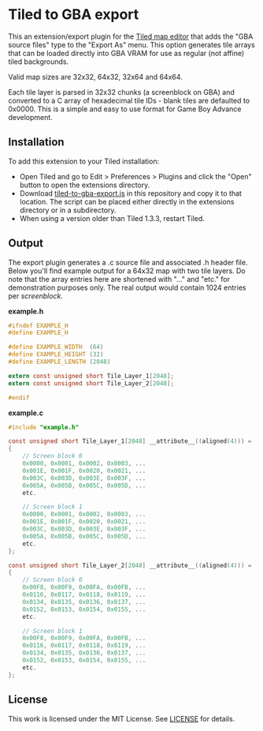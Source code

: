 # Tiled to GBA export
This an extension/export plugin for the [Tiled map editor](https://www.mapeditor.org/) that adds the "GBA source files" type to the "Export As" menu. This option generates tile arrays that can be loaded directly into GBA VRAM for use as regular (not affine) tiled backgrounds.

Valid map sizes are 32x32, 64x32, 32x64 and 64x64.

Each tile layer is parsed in 32x32 chunks (a screenblock on GBA) and converted to a C array of hexadecimal tile IDs - blank tiles are defaulted to 0x0000. This is a simple and easy to use format for Game Boy Advance development.

## Installation
To add this extension to your Tiled installation:
* Open Tiled and go to Edit > Preferences > Plugins and click the "Open" button to open the extensions directory.
* Download [tiled-to-gba-export.js](https://raw.githubusercontent.com/djedditt/tiled-to-gba-export/master/tiled-to-gba-export.js) in this repository and copy it to that location. The script can be placed either directly in the extensions directory or in a subdirectory.
* When using a version older than Tiled 1.3.3, restart Tiled.

## Output
The export plugin generates a .c source file and associated .h header file. Below you'll find example output for a 64x32 map with two tile layers. Do note that the array entries here are shortened with "..." and "etc." for demonstration purposes only. The real output would contain 1024 entries per *screenblock*.

**example.h**

```C
#ifndef EXAMPLE_H
#define EXAMPLE_H

#define EXAMPLE_WIDTH  (64)
#define EXAMPLE_HEIGHT (32)
#define EXAMPLE_LENGTH (2048)

extern const unsigned short Tile_Layer_1[2048];
extern const unsigned short Tile_Layer_2[2048];

#endif

```

**example.c**

```C
#include "example.h"

const unsigned short Tile_Layer_1[2048] __attribute__((aligned(4))) =
{
	// Screen block 0
    0x0000, 0x0001, 0x0002, 0x0003, ...
    0x001E, 0x001F, 0x0020, 0x0021, ...
    0x003C, 0x003D, 0x003E, 0x003F, ...
    0x005A, 0x005B, 0x005C, 0x005D, ...
    etc.

	// Screen block 1
    0x0000, 0x0001, 0x0002, 0x0003, ...
    0x001E, 0x001F, 0x0020, 0x0021, ...
    0x003C, 0x003D, 0x003E, 0x003F, ...
    0x005A, 0x005B, 0x005C, 0x005D, ...
    etc.
};

const unsigned short Tile_Layer_2[2048] __attribute__((aligned(4))) =
{
	// Screen block 0
    0x00F8, 0x00F9, 0x00FA, 0x00FB, ...
    0x0116, 0x0117, 0x0118, 0x0119, ...
    0x0134, 0x0135, 0x0136, 0x0137, ...
    0x0152, 0x0153, 0x0154, 0x0155, ...
	etc.

	// Screen block 1
    0x00F8, 0x00F9, 0x00FA, 0x00FB, ...
    0x0116, 0x0117, 0x0118, 0x0119, ...
    0x0134, 0x0135, 0x0136, 0x0137, ...
    0x0152, 0x0153, 0x0154, 0x0155, ...
    etc.
};

```

## License
This work is licensed under the MIT License. See [LICENSE](https://raw.githubusercontent.com/djedditt/tiled-to-gba-export/master/LICENSE) for details.
